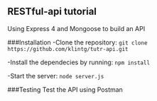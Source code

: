 ## RESTful-api tutorial

Using Express 4 and Mongoose to build an API

###Installation
-Clone the repository: `git clone https://github.com/klintg/tutr-api.git`

-Install the dependecies by running: `npm install`

-Start the server: `node server.js`

###Testing
Test the API using Postman
